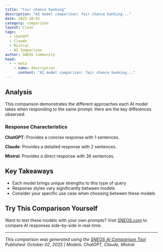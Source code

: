```yaml
---
title: "fair chance banking"
description: "AI model comparison: fair chance banking..."
date: 2025-10-02
category: comparison
layout: Clean
tags:
  - ChatGPT
  - Claude
  - Mistral
  - AI Comparison
author: SNEOS Community
head:
  - - meta
    - name: description
      content: "AI model comparison: fair chance banking..."
---
```


<ChatComparison
  title="fair chance banking"
  prompt="fair chance banking"
  :responses='{
    "ChatGPT": "Error calling OpenAI API.",
    "Claude": "\u0022Fair chance banking\u0022 refers to financial services and initiatives designed to provide banking access to people who might otherwise be excluded from traditional banking systems. Here are the key aspects:\n\n## What It Includes\n\n**Second Chance Banking Programs:**\n- Accounts for people with past banking issues (overdrafts, account closures)\n- Reduced or waived fees during probationary periods\n- Financial education and counseling\n\n**Key Features:**\n- Lower minimum balance requirements\n- Reduced or eliminated overdraft fees\n- No ChexSystems screening (or alternative screening methods)\n- Financial literacy programs\n- Gradual transition to standard accounts\n\n## Who Benefits\n\n- People with previous banking difficulties\n- Those with limited credit history\n- Individuals recovering from financial hardship\n- Underbanked or unbanked populations\n- People re-entering society after incarceration\n\n## Major Programs\n\nMany banks and credit unions offer these programs:\n- **Chime Second Chance Banking**\n- **Wells Fargo Opportunity Checking**\n- **PNC Foundation Checking**\n- **GoBank**\n- Various local credit union programs\n\n## Benefits\n\n- Rebuilds banking relationships\n- Provides access to direct deposit, bill pay, and other services\n- Helps establish positive banking history\n- Often includes financial education\n- Can lead to access to other financial products\n\nWould you like specific information about any particular fair chance banking program or aspect?",
    "Mistral": "Fair Chance Banking is a concept aimed at providing banking services to individuals who have been previously excluded from the traditional banking system, often due to past financial mistakes or a lack of credit history. The goal is to offer these individuals a \u0022fair chance\u0022 to rebuild their financial standing and gain access to essential banking services.\n\n### Key Features of Fair Chance Banking:\n\n1. **Second Chance Checking Accounts**:\n   - These accounts are designed for individuals who have been denied a traditional checking account due to past issues such as overdrafts, bounced checks, or a negative ChexSystems report.\n   - They typically come with fewer fees and more lenient terms compared to traditional accounts.\n\n2. **No Credit Check**:\n   - Many Fair Chance Banking programs do not require a credit check, making it easier for individuals with poor or no credit history to open an account.\n\n3. **Financial Education**:\n   - These programs often include financial education resources to help individuals manage their money better and avoid future financial pitfalls.\n\n4. **Low or No Fees**:\n   - Fair Chance Banking accounts often have lower or no fees, making them more accessible to individuals who may be struggling financially.\n\n5. **Path to Traditional Banking**:\n   - The ultimate goal is to help individuals transition to traditional banking services once they have demonstrated responsible financial behavior.\n\n### Benefits of Fair Chance Banking:\n\n1. **Financial Inclusion**:\n   - Provides access to banking services for individuals who might otherwise be excluded, helping them manage their finances more effectively.\n\n2. **Rebuilding Credit**:\n   - Offers a pathway for individuals to rebuild their credit and financial history, which can lead to better financial opportunities in the future.\n\n3. **Economic Stability**:\n   - Helps individuals avoid predatory financial services like payday loans and check-cashing services, which can be costly and trap people in cycles of debt.\n\n4. **Community Support**:\n   - Supports community development by providing financial tools to underserved populations, which can lead to greater economic stability and growth.\n\n### Examples of Fair Chance Banking Programs:\n\n1. **Bank On**:\n   - A national initiative that works with banks and credit unions to offer safe, affordable, and certified bank accounts to individuals who are unbanked or underbanked.\n\n2. **Second Chance Checking Accounts**:\n   - Offered by various banks and credit unions, these accounts are specifically designed for individuals with past financial issues.\n\n3. **Community Development Financial Institutions (CDFIs)**:\n   - These institutions often provide Fair Chance Banking services as part of their mission to support underserved communities.\n\n### How to Access Fair Chance Banking:\n\n1. **Research Local Options**:\n   - Look for banks and credit unions in your area that offer Fair Chance Banking programs.\n\n2. **Check Eligibility**:\n   - Ensure you meet the eligibility criteria for the specific program you are interested in.\n\n3. **Apply**:\n   - Follow the application process, which may include providing identification and other necessary documents.\n\n4. **Utilize Financial Education Resources**:\n   - Take advantage of any financial education resources offered to improve your financial literacy and management skills.\n\nFair Chance Banking is a crucial step towards financial inclusion and can significantly improve the financial well-being of individuals who have been marginalized by the traditional banking system."
  }'
  published-date="12:33"
/>

## Analysis

This comparison demonstrates the different approaches each AI model takes when responding to the same prompt. Here are the key differences observed:

### Response Characteristics

**ChatGPT**: Provides a concise response with 1 sentences. 

**Claude**: Provides a detailed response with 2 sentences. 

**Mistral**: Provides a direct response with 36 sentences. 

## Key Takeaways

- Each model brings unique strengths to this type of query
- Response styles vary significantly between models
- Consider your specific use case when choosing between these models

## Try This Comparison Yourself

Want to test these models with your own prompts? Visit [SNEOS.com](https://sneos.com) to compare AI responses side-by-side in real-time.

---

*This comparison was generated using the [SNEOS AI Comparison Tool](https://sneos.com)*
*Published: October 02, 2025 | Models: ChatGPT, Claude, Mistral*
